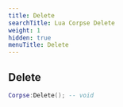 ```yaml
---
title: Delete
searchTitle: Lua Corpse Delete
weight: 1
hidden: true
menuTitle: Delete
---
```

## Delete
```lua
Corpse:Delete(); -- void
```